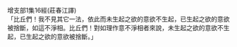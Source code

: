 增支部1集16經(莊春江譯)  
「比丘們！我不見其它一法，依此而未生起之欲的意欲不生起，已生起之欲的意欲被捨斷，如這不淨相。比丘們！對如理作意不淨相者來說，未生起之欲的意欲不生起，已生起之欲的意欲被捨斷。」  
  
  
